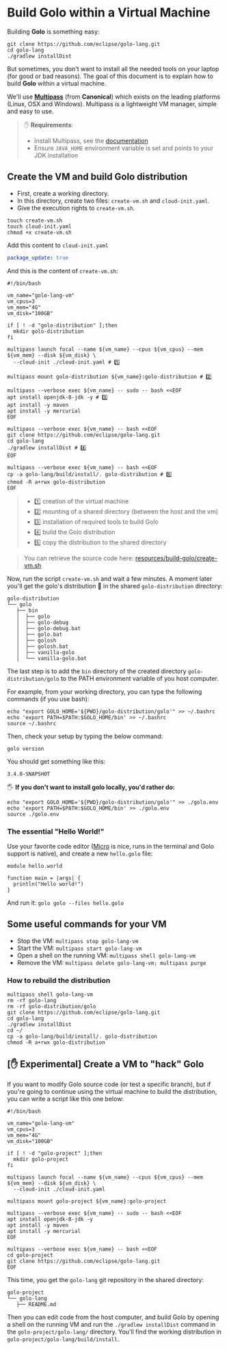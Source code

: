 # Build Golo within a Virtual Machine

Building **Golo** is something easy:

```shell
git clone https://github.com/eclipse/golo-lang.git
cd golo-lang
./gradlew installDist
```

But sometimes, you don't want to install all the needed tools on your laptop (for good or bad reasons). The goal of this document is to explain how to build **Golo** within a virtual machine.

We'll use **[Multipass](https://multipass.run/)** (from **Canonical**) which exists on the leading platforms (Linux, OSX and Windows). Multipass is a lightweight VM manager, simple and easy to use.

> ✋ **Requirements**:
> - Install Multipass, see the [documentation](https://multipass.run/docs)
> - Ensure `JAVA_HOME` environment variable is set and points to your JDK installation

## Create the VM and build Golo distribution

- First, create a working directory.
- In this directory, create two files: `create-vm.sh` and `cloud-init.yaml`.
- Give the execution rights to `create-vm.sh`.

```shell
touch create-vm.sh
touch cloud-init.yaml
chmod +x create-vm.sh
```

Add this content to `cloud-init.yaml`

```yaml
package_update: true
```

And this is the content of `create-vm.sh`:

```shell
#!/bin/bash

vm_name="golo-lang-vm"
vm_cpus=3
vm_mem="4G"
vm_disk="100GB"

if [ ! -d "golo-distribution" ];then
  mkdir golo-distribution
fi

multipass launch focal --name ${vm_name} --cpus ${vm_cpus} --mem ${vm_mem} --disk ${vm_disk} \
  --cloud-init ./cloud-init.yaml # 1️⃣

multipass mount golo-distribution ${vm_name}:golo-distribution # 2️⃣

multipass --verbose exec ${vm_name} -- sudo -- bash <<EOF
apt install openjdk-8-jdk -y # 3️⃣
apt install -y maven
apt install -y mercurial
EOF

multipass --verbose exec ${vm_name} -- bash <<EOF
git clone https://github.com/eclipse/golo-lang.git
cd golo-lang
./gradlew installDist # 4️⃣
EOF

multipass --verbose exec ${vm_name} -- bash <<EOF
cp -a golo-lang/build/install/. golo-distribution # 5️⃣
chmod -R a+rwx golo-distribution
EOF
```

> - 1️⃣ creation of the virtual machine
> - 2️⃣ mounting of a shared directory (between the host and the vm)
> - 3️⃣ installation of required tools to build Golo
> - 4️⃣ build the Golo distribution
> - 5️⃣ copy the distribution to the shared directory

> You can retrieve the source code here: [resources/build-golo/create-vm.sh](resources/build-golo/create-vm.sh)

Now, run the script `create-vm.sh` and wait a few minutes. A moment later you'll get the golo's distribution 🎉 in the shared `golo-distribution` directory:

```shell
golo-distribution
└── golo
   ├── bin
   │  ├── golo
   │  ├── golo-debug
   │  ├── golo-debug.bat
   │  ├── golo.bat
   │  ├── golosh
   │  ├── golosh.bat
   │  ├── vanilla-golo
   │  └── vanilla-golo.bat
```

The last step is to add the `bin` directory of the created directory `golo-distribution/golo` to the PATH environment variable of you host computer.

For example, from your working directory, you can type the following commands (if you use bash):

```shell
echo "export GOLO_HOME='${PWD}/golo-distribution/golo'" >> ~/.bashrc
echo 'export PATH=$PATH:$GOLO_HOME/bin' >> ~/.bashrc
source ~/.bashrc
```

Then, check your setup by typing the below command:

```shell
golo version
```

You should get something like this:

```shell
3.4.0-SNAPSHOT
```

🖐️ **If you don't want to install golo locally, you'd rather do:**

```shell
echo "export GOLO_HOME='${PWD}/golo-distribution/golo'" >> ./golo.env
echo 'export PATH=$PATH:$GOLO_HOME/bin' >> ./golo.env
source ./golo.env
```

### The essential "Hello World!"

Use your favorite code editor ([Micro](https://github.com/zyedidia/micro) is nice, runs in the terminal and Golo support is native), and create a new `hello.golo` file:

```golo
module hello.world

function main = |args| {
  println("Hello world!")
}
```

And run it: `golo golo --files hello.golo`

## Some useful commands for your VM

- Stop the VM: `multipass stop golo-lang-vm`
- Start the VM: `multipass start golo-lang-vm`
- Open a shell on the running VM: `multipass shell golo-lang-vm`
- Remove the VM: `multipass delete golo-lang-vm; multipass purge`

### How to rebuild the distribution

```shell
multipass shell golo-lang-vm
rm -rf golo-lang
rm -rf golo-distribution/golo
git clone https://github.com/eclipse/golo-lang.git
cd golo-lang
./gradlew installDist
cd ~/
cp -a golo-lang/build/install/. golo-distribution
chmod -R a+rwx golo-distribution
```

## [✋ Experimental] Create a VM to "hack" Golo

If you want to modify Golo source code (or test a specific branch), but if you're going to continue using the virtual machine to build the distribution, you can write a script like this one below:

```shell
#!/bin/bash

vm_name="golo-lang-vm"
vm_cpus=3
vm_mem="4G"
vm_disk="100GB"

if [ ! -d "golo-project" ];then
  mkdir golo-project
fi

multipass launch focal --name ${vm_name} --cpus ${vm_cpus} --mem ${vm_mem} --disk ${vm_disk} \
  --cloud-init ./cloud-init.yaml

multipass mount golo-project ${vm_name}:golo-project

multipass --verbose exec ${vm_name} -- sudo -- bash <<EOF
apt install openjdk-8-jdk -y
apt install -y maven
apt install -y mercurial
EOF

multipass --verbose exec ${vm_name} -- bash <<EOF
cd golo-project
git clone https://github.com/eclipse/golo-lang.git
EOF
```

This time, you get the `golo-lang` git repository in the shared directory:

```shell
golo-project
└── golo-lang
   ├── README.md

```

Then you can edit code from the host computer, and build Golo by opening a shell on the running VM and run the `./gradlew installDist` command in the `golo-project/golo-lang/` directory. You'll find the working distribution in `golo-project/golo-lang/build/install`.
